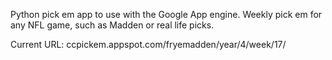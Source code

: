 Python pick em app to use with the Google App engine. Weekly pick em for any NFL game, such as Madden or real life picks. 

Current URL: ccpickem.appspot.com/fryemadden/year/4/week/17/
